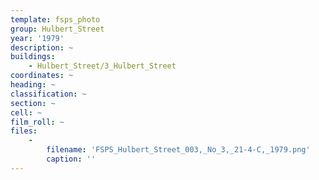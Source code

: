 ```yaml
---
template: fsps_photo
group: Hulbert_Street
year: '1979'
description: ~
buildings:
    - Hulbert_Street/3_Hulbert_Street
coordinates: ~
heading: ~
classification: ~
section: ~
cell: ~
film_roll: ~
files:
    -
        filename: 'FSPS_Hulbert_Street_003,_No_3,_21-4-C,_1979.png'
        caption: ''
---
```

